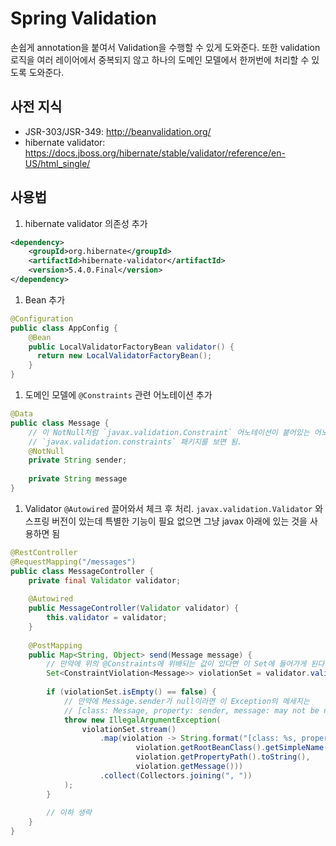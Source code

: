 # Spring Validation

손쉽게 annotation을 붙여서 Validation을 수행할 수 있게 도와준다. 또한 validation 로직을 여러 레이어에서 중복되지 않고 하나의 도메인 모델에서 한꺼번에 처리할 수 있도록 도와준다.

## 사전 지식

- JSR-303/JSR-349: http://beanvalidation.org/
- hibernate validator: https://docs.jboss.org/hibernate/stable/validator/reference/en-US/html_single/

## 사용법

1. hibernate validator 의존성 추가
``` xml
<dependency>
    <groupId>org.hibernate</groupId>
    <artifactId>hibernate-validator</artifactId>
    <version>5.4.0.Final</version>
</dependency>
```
1. Bean 추가
``` java
@Configuration
public class AppConfig {
    @Bean
    public LocalValidatorFactoryBean validator() {
      return new LocalValidatorFactoryBean();
    }
}
```
1. 도메인 모델에 `@Constraints` 관련 어노테이션 추가
``` java
@Data
public class Message {
    // 이 NotNull처럼 `javax.validation.Constraint` 어노테이션이 붙어있는 어노테이션들
    // `javax.validation.constraints` 패키지를 보면 됨.
    @NotNull
    private String sender;
    
    private String message
}
```
1. Validator `@Autowired` 끌어와서 체크 후 처리. `javax.validation.Validator` 와 스프링 버전이 있는데 특별한 기능이 필요 없으면 그냥 javax 아래에 있는 것을 사용하면 됨
``` java
@RestController
@RequestMapping("/messages")
public class MessageController {
    private final Validator validator;
    
    @Autowired
    public MessageController(Validator validator) {
        this.validator = validator;
    }
    
    @PostMapping
    public Map<String, Object> send(Message message) {
        // 만약에 위의 @Constraints에 위배되는 값이 있다면 이 Set에 들어가게 된다
        Set<ConstraintViolation<Message>> violationSet = validator.validate(message);
        
        if (violationSet.isEmpty() == false) {
            // 만약에 Message.sender가 null이라면 이 Exception의 메세지는 
            // [class: Message, property: sender, message: may not be null]
            throw new IllegalArgumentException(
                violationSet.stream()
                    .map(violation -> String.format("[class: %s, property: %s, message: %s]",
                            violation.getRootBeanClass().getSimpleName(),
                            violation.getPropertyPath().toString(),
                            violation.getMessage()))
                    .collect(Collectors.joining(", "))
            );
        }
        
        // 이하 생략
    }
}
```